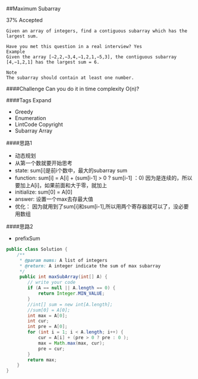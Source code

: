 ##Maximum Subarray

37% Accepted

	Given an array of integers, find a contiguous subarray which has the largest sum.

	Have you met this question in a real interview? Yes
	Example
	Given the array [−2,2,−3,4,−1,2,1,−5,3], the contiguous subarray [4,−1,2,1] has the largest sum = 6.

	Note
	The subarray should contain at least one number.

####Challenge
Can you do it in time complexity O(n)?

####Tags Expand
- Greedy
- Enumeration
- LintCode Copyright
- Subarray Array

####思路1
- 动态规划
- 从第一个数就要开始思考
- state: sum[i]是前i个数中，最大的subarray sum
- function: sum[i] = A[i] + (sum[i-1] > 0 ? sum[i-1] ：0) 因为是连续的，所以要加上A[i]，如果前面和大于零，就加上
- initialize: sum[0] = A[0]
- answer: 设置一个max去存最大值
- 优化： 因为就用到了sum[i]和sum[i-1],所以用两个寄存器就可以了，没必要用数组

####思路2
- prefixSum

```java
public class Solution {
    /**
     * @param nums: A list of integers
     * @return: A integer indicate the sum of max subarray
     */
     public int maxSubArray(int[] A) {
        // write your code
        if (A == null || A.length == 0) {
            return Integer.MIN_VALUE;
        }
        //int[] sum = new int[A.length];
        //sum[0] = A[0];
        int max = A[0];
        int cur;
        int pre = A[0];
        for (int i = 1; i < A.length; i++) {
            cur = A[i] + (pre > 0 ? pre : 0 );
            max = Math.max(max, cur);
            pre = cur;
        }
        return max;
    }
}

```
